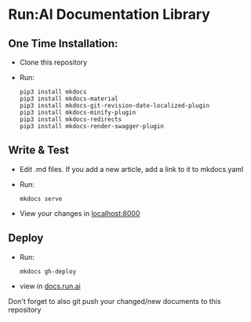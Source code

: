 # Run:AI Documentation Library



## One Time Installation:

* Clone this repository
* Run:

      pip3 install mkdocs
      pip3 install mkdocs-material
      pip3 install mkdocs-git-revision-date-localized-plugin
      pip3 install mkdocs-minify-plugin
      pip3 install mkdocs-redirects
      pip3 install mkdocs-render-swagger-plugin


## Write & Test

* Edit .md files. If you add a new article, add a link to it to mkdocs.yaml
* Run:
    
      mkdocs serve 
    
* View your changes in [localhost:8000](http://localhost:8000)


## Deploy

* Run:

      mkdocs gh-deploy
     
* view in [docs.run.ai](https://docs.run.ai)

Don't forget to also git push your changed/new documents to this repository

